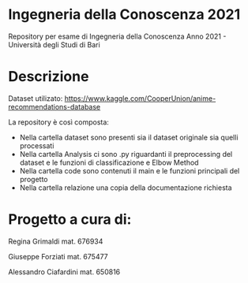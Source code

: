 # Ingegneria della Conoscenza 2021
Repository per esame di Ingegneria della Conoscenza Anno 2021 - Università degli Studi di Bari 

# Descrizione
Dataset utilizato: https://www.kaggle.com/CooperUnion/anime-recommendations-database

La repository è così composta: 
- Nella cartella dataset sono presenti sia il dataset originale sia quelli processati
- Nella cartella Analysis ci sono .py riguardanti il preprocessing del dataset e le funzioni di classificazione e Elbow Method
- Nella cartella code sono contenuti il main e le funzioni principali del progetto
- Nella cartella relazione una copia della documentazione richiesta

# Progetto a cura di:

Regina Grimaldi mat. 676934

Giuseppe Forziati mat. 675477

Alessandro Ciafardini mat. 650816

